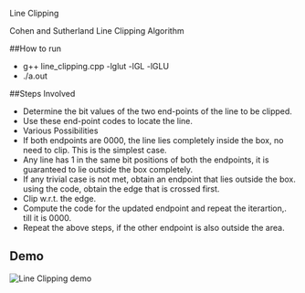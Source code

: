 Line Clipping

Cohen and Sutherland Line Clipping Algorithm

##How to run
* g++ line_clipping.cpp -lglut -lGL -lGLU 
* ./a.out


##Steps Involved

* Determine the bit values of the two end-points of the line to be clipped.
* Use these end-point codes to locate the line.
* Various Possibilities
 * If both endpoints are 0000, the line lies completely inside the box, no need to clip. This
is the simplest case.
 * Any line has 1 in the same bit positions of both the endpoints, it is guaranteed to lie
outside the box completely.
* If any trivial case is not met, obtain an endpoint that lies outside the box.
using the code, obtain the edge that is crossed first.
* Clip w.r.t. the edge.
* Compute the code for the updated endpoint and repeat the iterartion,. till it is 0000.
* Repeat the above steps, if the other endpoint is also outside the area.

## Demo
![Line Clipping demo ](https://github.com/mamexo/CS345NetworkLab/blob/master/Chord/img/sample.png)
